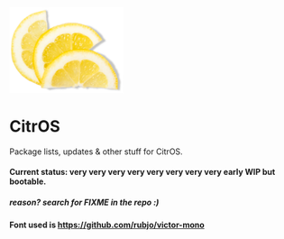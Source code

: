 <img src="/assets/Logos/CitrOS.png" width="40%">

# CitrOS
Package lists, updates &amp; other stuff for CitrOS.

#### Current status: very very very very very very very very early WIP but bootable.
##### reason? search for FIXME in the repo :)



#### Font used is https://github.com/rubjo/victor-mono
